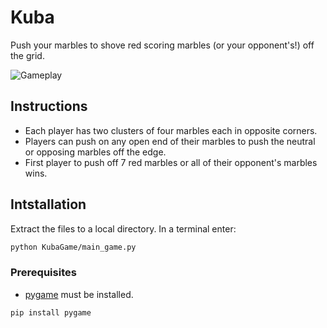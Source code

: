 # Kuba
Push your marbles to shove red scoring marbles (or your opponent's!) off the grid.

![Gameplay](/assets/gameplay-final.gif)

## Instructions
* Each player has two clusters of four marbles each in opposite corners.
* Players can push on any open end of their marbles to push the neutral or opposing marbles off the edge. 
* First player to push off 7 red marbles or all of their opponent's marbles wins.

## Intstallation
Extract the files to a local directory. In a terminal enter:
```bash
python KubaGame/main_game.py
```

### Prerequisites

* [pygame](https://www.pygame.org/news) must be installed.
```bash
pip install pygame
```




